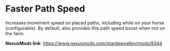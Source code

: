 ﻿# Faster Path Speed
Increases movement speed on placed paths, including while on your horse (configurable). By default, also provides this path speed boost when not on the farm.

**NexusMods link**: https://www.nexusmods.com/stardewvalley/mods/9344